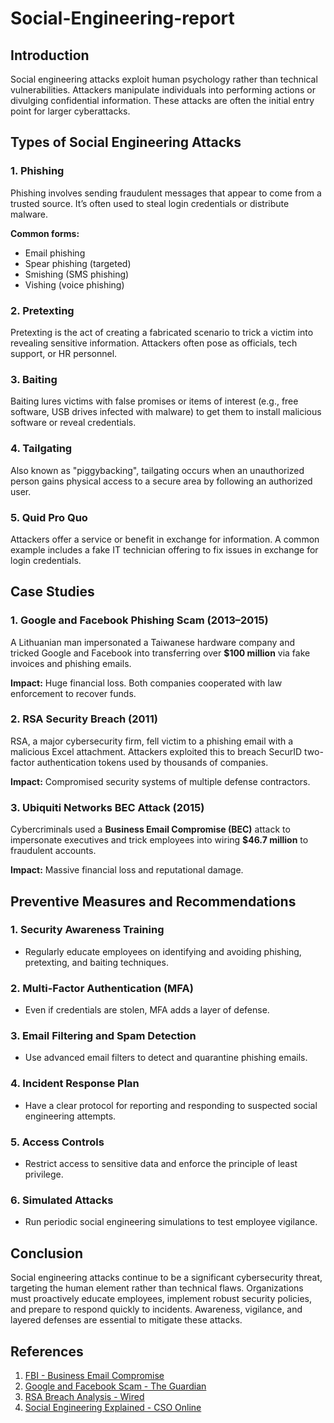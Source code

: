 # Social-Engineering-report
## Introduction

Social engineering attacks exploit human psychology rather than technical vulnerabilities. Attackers manipulate individuals into performing actions or divulging confidential information. These attacks are often the initial entry point for larger cyberattacks.


## Types of Social Engineering Attacks

### 1. Phishing

Phishing involves sending fraudulent messages that appear to come from a trusted source. It’s often used to steal login credentials or distribute malware.

**Common forms:**
- Email phishing
- Spear phishing (targeted)
- Smishing (SMS phishing)
- Vishing (voice phishing)

### 2. Pretexting

Pretexting is the act of creating a fabricated scenario to trick a victim into revealing sensitive information. Attackers often pose as officials, tech support, or HR personnel.

### 3. Baiting

Baiting lures victims with false promises or items of interest (e.g., free software, USB drives infected with malware) to get them to install malicious software or reveal credentials.

### 4. Tailgating

Also known as "piggybacking", tailgating occurs when an unauthorized person gains physical access to a secure area by following an authorized user.

### 5. Quid Pro Quo

Attackers offer a service or benefit in exchange for information. A common example includes a fake IT technician offering to fix issues in exchange for login credentials.



## Case Studies

### 1. Google and Facebook Phishing Scam (2013–2015)

A Lithuanian man impersonated a Taiwanese hardware company and tricked Google and Facebook into transferring over **$100 million** via fake invoices and phishing emails.

**Impact:** Huge financial loss. Both companies cooperated with law enforcement to recover funds.

### 2. RSA Security Breach (2011)

RSA, a major cybersecurity firm, fell victim to a phishing email with a malicious Excel attachment. Attackers exploited this to breach SecurID two-factor authentication tokens used by thousands of companies.

**Impact:** Compromised security systems of multiple defense contractors.

### 3. Ubiquiti Networks BEC Attack (2015)

Cybercriminals used a **Business Email Compromise (BEC)** attack to impersonate executives and trick employees into wiring **$46.7 million** to fraudulent accounts.

**Impact:** Massive financial loss and reputational damage.



## Preventive Measures and Recommendations

### 1. **Security Awareness Training**
- Regularly educate employees on identifying and avoiding phishing, pretexting, and baiting techniques.

### 2. **Multi-Factor Authentication (MFA)**
- Even if credentials are stolen, MFA adds a layer of defense.

### 3. **Email Filtering and Spam Detection**
- Use advanced email filters to detect and quarantine phishing emails.

### 4. **Incident Response Plan**
- Have a clear protocol for reporting and responding to suspected social engineering attempts.

### 5. **Access Controls**
- Restrict access to sensitive data and enforce the principle of least privilege.

### 6. **Simulated Attacks**
- Run periodic social engineering simulations to test employee vigilance.


## Conclusion

Social engineering attacks continue to be a significant cybersecurity threat, targeting the human element rather than technical flaws. Organizations must proactively educate employees, implement robust security policies, and prepare to respond quickly to incidents. Awareness, vigilance, and layered defenses are essential to mitigate these attacks.


## References

1. [FBI - Business Email Compromise](https://www.fbi.gov/investigate/cyber/business-email-compromise)
2. [Google and Facebook Scam - The Guardian](https://www.theguardian.com)
3. [RSA Breach Analysis - Wired](https://www.wired.com)
4. [Social Engineering Explained - CSO Online](https://www.csoonline.com)

